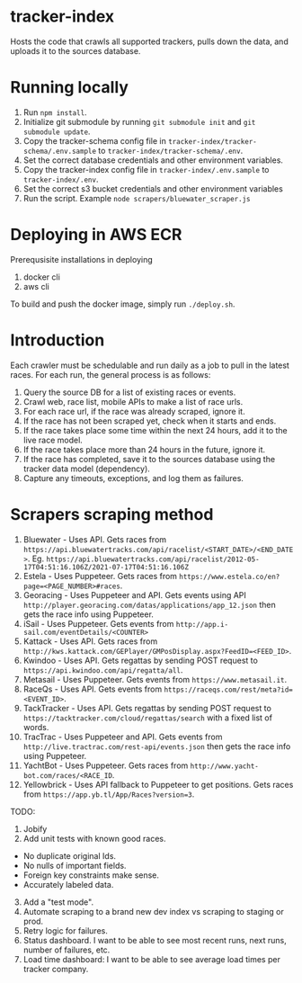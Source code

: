# tracker-index
Hosts the code that crawls all supported trackers, pulls down the data, and uploads it to the sources database.

# Running locally
1. Run `npm install`.
2. Initialize git submodule by running `git submodule init` and `git submodule update`.
3. Copy the tracker-schema config file in `tracker-index/tracker-schema/.env.sample` to `tracker-index/tracker-schema/.env`.
4. Set the correct database credentials and other environment variables.
5. Copy the tracker-index config file in `tracker-index/.env.sample` to `tracker-index/.env`.
6. Set the correct s3 bucket credentials and other environment variables
7. Run the script. Example `node scrapers/bluewater_scraper.js`

# Deploying in AWS ECR
Prerequsisite installations in deploying
1. docker cli
2. aws cli

To build and push the docker image, simply run `./deploy.sh`.

# Introduction
Each crawler must be schedulable and run daily as a job to pull in the latest races.
For each run, the general process is as follows:
1) Query the source DB for a list of existing races or events.
2) Crawl web, race list, mobile APIs to make a list of race urls.
3) For each race url, if the race was already scraped, ignore it.
4) If the race has not been scraped yet, check when it starts and ends.
5) If the race takes place some time within the next 24 hours, add it to the live race model.
6) If the race takes place more than 24 hours in the future, ignore it.
7) If the race has completed, save it to the sources database using the tracker data model (dependency).
8) Capture any timeouts, exceptions, and log them as failures.

# Scrapers scraping method
1. Bluewater - Uses API. Gets races from `https://api.bluewatertracks.com/api/racelist/<START_DATE>/<END_DATE>`. Eg. `https://api.bluewatertracks.com/api/racelist/2012-05-17T04:51:16.106Z/2021-07-17T04:51:16.106Z`
2. Estela       - Uses Puppeteer. Gets races from `https://www.estela.co/en?page=<PAGE_NUMBER>#races`.
3. Georacing    - Uses Puppeteer and API. Gets events using API `http://player.georacing.com/datas/applications/app_12.json` then gets the race info using Puppeteer.
4. iSail        - Uses Puppeteer. Gets events from `http://app.i-sail.com/eventDetails/<COUNTER>`
5. Kattack      - Uses API. Gets races from `http://kws.kattack.com/GEPlayer/GMPosDisplay.aspx?FeedID=<FEED_ID>`.
6. Kwindoo      - Uses API. Gets regattas by sending POST request to `https://api.kwindoo.com/api/regatta/all`.
7. Metasail     - Uses Puppeteer. Gets events from `https://www.metasail.it`.
8. RaceQs       - Uses API. Gets events from `https://raceqs.com/rest/meta?id=<EVENT_ID>`.
9. TackTracker  - Uses API. Gets regattas by sending POST request to `https://tacktracker.com/cloud/regattas/search` with a fixed list of words.
10. TracTrac    - Uses Puppeteer and API. Gets events from `http://live.tractrac.com/rest-api/events.json` then gets the race info using Puppeteer.
11. YachtBot    - Uses Puppeteer. Gets races from `http://www.yacht-bot.com/races/<RACE_ID`.
12. Yellowbrick - Uses API fallback to Puppeteer to get positions. Gets races from `https://app.yb.tl/App/Races?version=3`.

TODO:
1) Jobify
2) Add unit tests with known good races.
  * No duplicate original Ids.
  * No nulls of important fields.
  * Foreign key constraints make sense.
  * Accurately labeled data.
3) Add a "test mode".
4) Automate scraping to a brand new dev index vs scraping to staging or prod.
5) Retry logic for failures.
6) Status dashboard. I want to be able to see most recent runs, next runs, number of failures, etc.
7) Load time dashboard: I want to be able to see average load times per tracker company.
